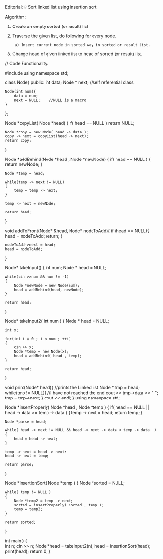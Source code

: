 Editorial: 💡 Sort linked list using insertion sort

Algorithm:

1) Create an empty sorted (or result) list

2) Traverse the given list, do following for every node.

        a) Insert current node in sorted way in sorted or result list.
3) Change head of given linked list to head of sorted (or result) list.


// Code Functionality.

#include <iostream>
using namespace std;

class Node{
public:
    int data;
    Node * next;    //self referential class

    Node(int num){
        data = num;
        next = NULL;    //NULL is a macro
    }
};

Node *copyList( Node *head)
{
    if( head == NULL ) return NULL;

    Node *copy = new Node( head -> data );
    copy -> next = copyList(head -> next);
    return copy;
}

Node *addBehind(Node *head , Node *newNode)
{
    if( head == NULL )
    {
        return newNode;
    }

    Node *temp = head;

    while(temp -> next != NULL)
    {
        temp = temp -> next;
    }

    temp -> next = newNode;

    return head;
}


void addToFront(Node* &head, Node* nodeToAdd){
    if (head == NULL){
        head = nodeToAdd;
        return;
    }

    nodeToAdd->next = head;
    head = nodeToAdd;
}

Node* takeInput()
{
    int num;
    Node * head = NULL;

    while(cin >>num && num != -1)
    {
        Node *newNode = new Node(num);
        head = addBehind(head, newNode);
    }

    return head;
}

Node* takeInput2( int num )
{
    Node * head = NULL;

    int x;

    for(int i = 0 ; i < num ; ++i)
    {
        cin >> x;
        Node *temp = new Node(x);
        head = addBehind( head , temp);
    }

    return head;
}

void print(Node* head){
    //prints the Linked list
    Node * tmp = head;
    while(tmp != NULL){
        //I have not reached the end
        cout << tmp->data << " ";
        tmp = tmp->next;
    }
    cout << endl;
}
using namespace std;

Node *insertProperly( Node *head , Node *temp )
{
    if( head == NULL || head -> data >= temp -> data )
    {
        temp -> next = head;
        return temp;
    }

    Node *parse = head;

    while( head -> next != NULL && head -> next -> data < temp -> data  )
    {
        head = head -> next;
    }

    temp -> next = head -> next;
    head -> next = temp;

    return parse;
}

Node *insertionSort( Node *temp )
{
    Node *sorted = NULL;

    while( temp != NULL )
    {
        Node *temp2 = temp -> next;
        sorted = insertProperly( sorted , temp );
        temp = temp2;
    }

    return sorted;
}

int main()
{    
    int n;
    cin >> n;
    Node *head = takeInput2(n);
    head = insertionSort(head);
    print(head);
    return 0;
}